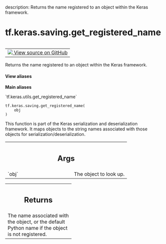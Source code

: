 description: Returns the name registered to an object within the Keras framework.

<div itemscope itemtype="http://developers.google.com/ReferenceObject">
<meta itemprop="name" content="tf.keras.saving.get_registered_name" />
<meta itemprop="path" content="Stable" />
</div>

# tf.keras.saving.get_registered_name

<!-- Insert buttons and diff -->

<table class="tfo-notebook-buttons tfo-api nocontent" align="left">
<td>
  <a target="_blank" href="https://github.com/keras-team/keras/tree/v2.15.0/keras/saving/object_registration.py#L161-L181">
    <img src="https://www.tensorflow.org/images/GitHub-Mark-32px.png" />
    View source on GitHub
  </a>
</td>
</table>



Returns the name registered to an object within the Keras framework.


<section class="expandable">
  <h4 class="showalways">View aliases</h4>
  <p>
<b>Main aliases</b>
<p>`tf.keras.utils.get_registered_name`</p>
</p>
</section>

<pre class="devsite-click-to-copy prettyprint lang-py tfo-signature-link">
<code>tf.keras.saving.get_registered_name(
    obj
)
</code></pre>



<!-- Placeholder for "Used in" -->

This function is part of the Keras serialization and deserialization
framework. It maps objects to the string names associated with those objects
for serialization/deserialization.

<!-- Tabular view -->
 <table class="responsive fixed orange">
<colgroup><col width="214px"><col></colgroup>
<tr><th colspan="2"><h2 class="add-link">Args</h2></th></tr>

<tr>
<td>
`obj`<a id="obj"></a>
</td>
<td>
The object to look up.
</td>
</tr>
</table>



<!-- Tabular view -->
 <table class="responsive fixed orange">
<colgroup><col width="214px"><col></colgroup>
<tr><th colspan="2"><h2 class="add-link">Returns</h2></th></tr>
<tr class="alt">
<td colspan="2">
The name associated with the object, or the default Python name if the
object is not registered.
</td>
</tr>

</table>

